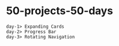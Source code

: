 # 50-projects-50-days
`day-1> Expanding Cards` <br/>
`day-2> Progress Bar` <br/>
`day-3> Rotating Navigation`

